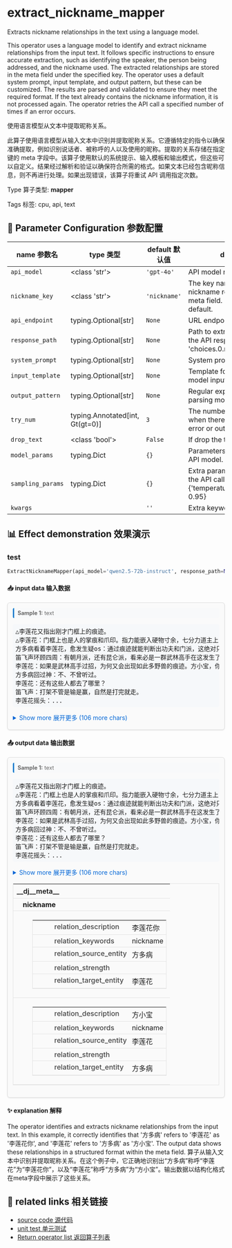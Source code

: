# extract_nickname_mapper

Extracts nickname relationships in the text using a language model.

This operator uses a language model to identify and extract nickname relationships from the input text. It follows specific instructions to ensure accurate extraction, such as identifying the speaker, the person being addressed, and the nickname used. The extracted relationships are stored in the meta field under the specified key. The operator uses a default system prompt, input template, and output pattern, but these can be customized. The results are parsed and validated to ensure they meet the required format. If the text already contains the nickname information, it is not processed again. The operator retries the API call a specified number of times if an error occurs.

使用语言模型从文本中提取昵称关系。

此算子使用语言模型从输入文本中识别并提取昵称关系。它遵循特定的指令以确保准确提取，例如识别说话者、被称呼的人以及使用的昵称。提取的关系存储在指定键的 meta 字段中。该算子使用默认的系统提示、输入模板和输出模式，但这些可以自定义。结果经过解析和验证以确保符合所需的格式。如果文本已经包含昵称信息，则不再进行处理。如果出现错误，该算子将重试 API 调用指定次数。

Type 算子类型: **mapper**

Tags 标签: cpu, api, text

## 🔧 Parameter Configuration 参数配置
| name 参数名 | type 类型 | default 默认值 | desc 说明 |
|--------|------|--------|------|
| `api_model` | <class 'str'> | `'gpt-4o'` | API model name. |
| `nickname_key` | <class 'str'> | `'nickname'` | The key name to store the nickname relationship in the meta field. It's "nickname" in default. |
| `api_endpoint` | typing.Optional[str] | `None` | URL endpoint for the API. |
| `response_path` | typing.Optional[str] | `None` | Path to extract content from the API response. Defaults to 'choices.0.message.content'. |
| `system_prompt` | typing.Optional[str] | `None` | System prompt for the task. |
| `input_template` | typing.Optional[str] | `None` | Template for building the model input. |
| `output_pattern` | typing.Optional[str] | `None` | Regular expression for parsing model output. |
| `try_num` | typing.Annotated[int, Gt(gt=0)] | `3` | The number of retry attempts when there is an API call error or output parsing error. |
| `drop_text` | <class 'bool'> | `False` | If drop the text in the output. |
| `model_params` | typing.Dict | `{}` | Parameters for initializing the API model. |
| `sampling_params` | typing.Dict | `{}` | Extra parameters passed to the API call. e.g {'temperature': 0.9, 'top_p': 0.95} |
| `kwargs` |  | `''` | Extra keyword arguments. |

## 📊 Effect demonstration 效果演示
### test
```python
ExtractNicknameMapper(api_model='qwen2.5-72b-instruct', response_path=None)
```

#### 📥 input data 输入数据
<div class="sample-card" style="border:1px solid #ddd; padding:12px; margin:8px 0; border-radius:6px; background:#fafafa; box-shadow:0 1px 3px rgba(0,0,0,0.1);"><div class="sample-header" style="background:#f8f9fa; padding:4px 8px; margin-bottom:6px; border-radius:3px; font-size:0.9em; color:#666; border-left:3px solid #007acc;"><strong>Sample 1:</strong> text</div><pre style="padding:6px; background:#f6f8fa; border-radius:4px; overflow-x:auto; white-space:pre; word-wrap:normal;">△李莲花又指出刚才门框上的痕迹。
△李莲花：门框上也是人的掌痕和爪印。指力能嵌入硬物寸余，七分力道主上，三分力道垫下，还有辅以的爪式，看样子这还有昆仑派的外家功夫。
方多病看着李莲花，愈发生疑os：通过痕迹就能判断出功夫和门派，这绝对只有精通武艺之人才能做到，李莲花你到底是什么人？！
笛飞声环顾四周：有朝月派，还有昆仑派，看来必是一群武林高手在这发生了决斗！
李莲花：如果是武林高手过招，为何又会出现如此多野兽的痕迹。方小宝，你可听过江湖上有什么门派是驯兽来斗？方小宝？方小宝？
方多病回过神：不、不曾听过。
李莲花：还有这些人都去了哪里？
笛飞声：打架不管是输是赢，自然是打完就走。
李莲花摇头：...</pre><details style='margin:6px 0;'><summary style='cursor:pointer; color:#0366d6;'>Show more 展开更多 (106 more chars)</summary><pre style="padding:6px; background:#f6f8fa; border-radius:4px; overflow-x:auto; white-space:pre; word-wrap:normal;">△李莲花又指出刚才门框上的痕迹。
△李莲花：门框上也是人的掌痕和爪印。指力能嵌入硬物寸余，七分力道主上，三分力道垫下，还有辅以的爪式，看样子这还有昆仑派的外家功夫。
方多病看着李莲花，愈发生疑os：通过痕迹就能判断出功夫和门派，这绝对只有精通武艺之人才能做到，李莲花你到底是什么人？！
笛飞声环顾四周：有朝月派，还有昆仑派，看来必是一群武林高手在这发生了决斗！
李莲花：如果是武林高手过招，为何又会出现如此多野兽的痕迹。方小宝，你可听过江湖上有什么门派是驯兽来斗？方小宝？方小宝？
方多病回过神：不、不曾听过。
李莲花：还有这些人都去了哪里？
笛飞声：打架不管是输是赢，自然是打完就走。
李莲花摇头：就算打完便走，但这里是客栈，为何这么多年一直荒在这里，甚至没人来收拾一下？
笛飞声：闹鬼？这里死过这么多人，楼下又画了那么多符，所以不敢进来？
△这时，梁上又出现有东西移动的声响，李莲花、笛飞声都猛然回头看去。
</pre></details></div>

#### 📤 output data 输出数据
<div class="sample-card" style="border:1px solid #ddd; padding:12px; margin:8px 0; border-radius:6px; background:#fafafa; box-shadow:0 1px 3px rgba(0,0,0,0.1);"><div class="sample-header" style="background:#f8f9fa; padding:4px 8px; margin-bottom:6px; border-radius:3px; font-size:0.9em; color:#666; border-left:3px solid #007acc;"><strong>Sample 1:</strong> text</div><pre style="padding:6px; background:#f6f8fa; border-radius:4px; overflow-x:auto; white-space:pre; word-wrap:normal;">△李莲花又指出刚才门框上的痕迹。
△李莲花：门框上也是人的掌痕和爪印。指力能嵌入硬物寸余，七分力道主上，三分力道垫下，还有辅以的爪式，看样子这还有昆仑派的外家功夫。
方多病看着李莲花，愈发生疑os：通过痕迹就能判断出功夫和门派，这绝对只有精通武艺之人才能做到，李莲花你到底是什么人？！
笛飞声环顾四周：有朝月派，还有昆仑派，看来必是一群武林高手在这发生了决斗！
李莲花：如果是武林高手过招，为何又会出现如此多野兽的痕迹。方小宝，你可听过江湖上有什么门派是驯兽来斗？方小宝？方小宝？
方多病回过神：不、不曾听过。
李莲花：还有这些人都去了哪里？
笛飞声：打架不管是输是赢，自然是打完就走。
李莲花摇头：...</pre><details style='margin:6px 0;'><summary style='cursor:pointer; color:#0366d6;'>Show more 展开更多 (106 more chars)</summary><pre style="padding:6px; background:#f6f8fa; border-radius:4px; overflow-x:auto; white-space:pre; word-wrap:normal;">△李莲花又指出刚才门框上的痕迹。
△李莲花：门框上也是人的掌痕和爪印。指力能嵌入硬物寸余，七分力道主上，三分力道垫下，还有辅以的爪式，看样子这还有昆仑派的外家功夫。
方多病看着李莲花，愈发生疑os：通过痕迹就能判断出功夫和门派，这绝对只有精通武艺之人才能做到，李莲花你到底是什么人？！
笛飞声环顾四周：有朝月派，还有昆仑派，看来必是一群武林高手在这发生了决斗！
李莲花：如果是武林高手过招，为何又会出现如此多野兽的痕迹。方小宝，你可听过江湖上有什么门派是驯兽来斗？方小宝？方小宝？
方多病回过神：不、不曾听过。
李莲花：还有这些人都去了哪里？
笛飞声：打架不管是输是赢，自然是打完就走。
李莲花摇头：就算打完便走，但这里是客栈，为何这么多年一直荒在这里，甚至没人来收拾一下？
笛飞声：闹鬼？这里死过这么多人，楼下又画了那么多符，所以不敢进来？
△这时，梁上又出现有东西移动的声响，李莲花、笛飞声都猛然回头看去。
</pre></details><div class='meta' style='margin:6px 0;'><table class='meta-table' style='border-collapse:collapse; width:100%; border:1px solid #e3e3e3;'><tr><th colspan='2' style='text-align:left; vertical-align:top; padding:6px 8px; font-weight:600; border-bottom:1px solid #e3e3e3;'>__dj__meta__</th></tr><tr><td colspan='2' style='text-align:left; vertical-align:top; padding:4px 8px; padding-left:22px; border-bottom:1px solid #e3e3e3;'><strong>nickname</strong></td></tr><tr><td colspan='2' style='text-align:left; vertical-align:top; padding:4px 8px; padding-left:36px; border-bottom:1px solid #e3e3e3;'><div style='margin:2px 0 6px 0; padding-left:8px;'><table class='meta-table' style='border-collapse:collapse; width:100%; border:1px solid #e3e3e3;'><tr><td style='text-align:left; vertical-align:top; padding:4px 8px; padding-left:50px; font-weight:500; color:#444; border-bottom:1px solid #e3e3e3; white-space:nowrap;'>relation_description</td><td style='text-align:left; vertical-align:top; padding:4px 6px; padding-left:4px; border-bottom:1px solid #e3e3e3;'>李莲花你</td></tr><tr><td style='text-align:left; vertical-align:top; padding:4px 8px; padding-left:50px; font-weight:500; color:#444; border-bottom:1px solid #e3e3e3; white-space:nowrap;'>relation_keywords</td><td style='text-align:left; vertical-align:top; padding:4px 6px; padding-left:4px; border-bottom:1px solid #e3e3e3;'>nickname</td></tr><tr><td style='text-align:left; vertical-align:top; padding:4px 8px; padding-left:50px; font-weight:500; color:#444; border-bottom:1px solid #e3e3e3; white-space:nowrap;'>relation_source_entity</td><td style='text-align:left; vertical-align:top; padding:4px 6px; padding-left:4px; border-bottom:1px solid #e3e3e3;'>方多病</td></tr><tr><td style='text-align:left; vertical-align:top; padding:4px 8px; padding-left:50px; font-weight:500; color:#444; border-bottom:1px solid #e3e3e3; white-space:nowrap;'>relation_strength</td><td style='text-align:left; vertical-align:top; padding:4px 6px; padding-left:4px; border-bottom:1px solid #e3e3e3;'></td></tr><tr><td style='text-align:left; vertical-align:top; padding:4px 8px; padding-left:50px; font-weight:500; color:#444; border-bottom:1px solid #e3e3e3; white-space:nowrap;'>relation_target_entity</td><td style='text-align:left; vertical-align:top; padding:4px 6px; padding-left:4px; border-bottom:1px solid #e3e3e3;'>李莲花</td></tr></table></div></td></tr><tr><td colspan='2' style='text-align:left; vertical-align:top; padding:4px 8px; padding-left:36px; border-bottom:1px solid #e3e3e3;'><div style='margin:2px 0 6px 0; padding-left:8px;'><table class='meta-table' style='border-collapse:collapse; width:100%; border:1px solid #e3e3e3;'><tr><td style='text-align:left; vertical-align:top; padding:4px 8px; padding-left:50px; font-weight:500; color:#444; border-bottom:1px solid #e3e3e3; white-space:nowrap;'>relation_description</td><td style='text-align:left; vertical-align:top; padding:4px 6px; padding-left:4px; border-bottom:1px solid #e3e3e3;'>方小宝</td></tr><tr><td style='text-align:left; vertical-align:top; padding:4px 8px; padding-left:50px; font-weight:500; color:#444; border-bottom:1px solid #e3e3e3; white-space:nowrap;'>relation_keywords</td><td style='text-align:left; vertical-align:top; padding:4px 6px; padding-left:4px; border-bottom:1px solid #e3e3e3;'>nickname</td></tr><tr><td style='text-align:left; vertical-align:top; padding:4px 8px; padding-left:50px; font-weight:500; color:#444; border-bottom:1px solid #e3e3e3; white-space:nowrap;'>relation_source_entity</td><td style='text-align:left; vertical-align:top; padding:4px 6px; padding-left:4px; border-bottom:1px solid #e3e3e3;'>李莲花</td></tr><tr><td style='text-align:left; vertical-align:top; padding:4px 8px; padding-left:50px; font-weight:500; color:#444; border-bottom:1px solid #e3e3e3; white-space:nowrap;'>relation_strength</td><td style='text-align:left; vertical-align:top; padding:4px 6px; padding-left:4px; border-bottom:1px solid #e3e3e3;'></td></tr><tr><td style='text-align:left; vertical-align:top; padding:4px 8px; padding-left:50px; font-weight:500; color:#444; border-bottom:1px solid #e3e3e3; white-space:nowrap;'>relation_target_entity</td><td style='text-align:left; vertical-align:top; padding:4px 6px; padding-left:4px; border-bottom:1px solid #e3e3e3;'>方多病</td></tr></table></div></td></tr></table></div></div>

#### ✨ explanation 解释
The operator identifies and extracts nickname relationships from the input text. In this example, it correctly identifies that '方多病' refers to '李莲花' as '李莲花你', and '李莲花' refers to '方多病' as '方小宝'. The output data shows these relationships in a structured format within the meta field.
算子从输入文本中识别并提取昵称关系。在这个例子中，它正确地识别出“方多病”称呼“李莲花”为“李莲花你”，以及“李莲花”称呼“方多病”为“方小宝”。输出数据以结构化格式在meta字段中展示了这些关系。


## 🔗 related links 相关链接
- [source code 源代码](../../../data_juicer/ops/mapper/extract_nickname_mapper.py)
- [unit test 单元测试](../../../tests/ops/mapper/test_extract_nickname_mapper.py)
- [Return operator list 返回算子列表](../../Operators.md)